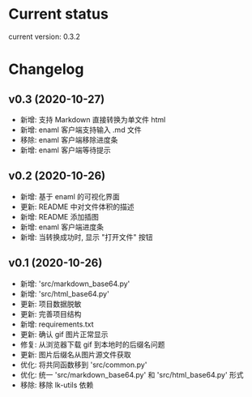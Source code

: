 # Current status

current version: 0.3.2

# Changelog

## v0.3 (2020-10-27)

- 新增: 支持 Markdown 直接转换为单文件 html
- 新增: enaml 客户端支持输入 .md 文件
- 移除: enaml 客户端移除进度条
- 新增: enaml 客户端等待提示

## v0.2 (2020-10-26)

- 新增: 基于 enaml 的可视化界面
- 更新: README 中对文件体积的描述
- 新增: README 添加插图
- 新增: enaml 客户端进度条
- 新增: 当转换成功时, 显示 "打开文件" 按钮

## v0.1 (2020-10-26)

- 新增: 'src/markdown_base64.py'
- 新增: 'src/html_base64.py'
- 更新: 项目数据脱敏
- 更新: 完善项目结构
- 新增: requirements.txt
- 更新: 确认 gif 图片正常显示
- 修复: 从浏览器下载 gif 到本地时的后缀名问题
- 更新: 图片后缀名从图片源文件获取
- 优化: 将共同函数移到 'src/common.py'
- 优化: 统一 'src/markdown_base64.py' 和 'src/html_base64.py' 形式
- 移除: 移除 lk-utils 依赖
